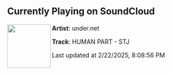## Currently Playing on SoundCloud

[<img align="left" width="100" src="https://i1.sndcdn.com/artworks-6wR1HNthtvnmowBW-kgj48A-t500x500.jpg">](https://soundcloud.com/underdotnet/human-part-stj?in=underdotnet/sets/undernet-compilation-disc-34-eccentrics)

**Artist**: under.net 

**Track**: HUMAN PART - STJ

Last updated at 2/22/2025, 8:08:56 PM
